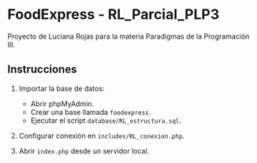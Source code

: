 # FoodExpress - RL_Parcial_PLP3

Proyecto de Luciana Rojas para la materia Paradigmas de la Programación III.

## Instrucciones

1. Importar la base de datos:
   - Abrir phpMyAdmin.
   - Crear una base llamada `foodexpress`.
   - Ejecutar el script `database/RL_estructura.sql`.

2. Configurar conexión en `includes/RL_conexion.php`.

3. Abrir `index.php` desde un servidor local.
